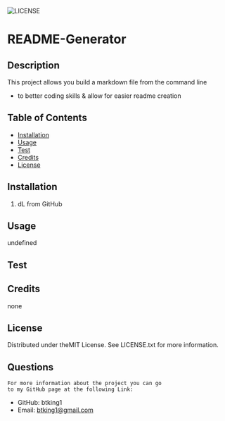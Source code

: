 
![LICENSE](https://img.shields.io/github/license/btking1/README-Generator?style=flat-square)
# README-Generator
    
## Description
    
This project allows you build a markdown file from the command line
    
- to better coding skills & allow for easier readme creation
    
## Table of Contents 
    
- [Installation](#installation)
- [Usage](#usage)
- [Test](#test)
- [Credits](#credits)
- [License](#license)
    
## Installation
    
1) dL from GitHub
    
## Usage
    


undefined


## Test
      

    
## Credits
    
none 
    
## License
Distributed under theMIT License. See LICENSE.txt for more information.

## Questions
    For more information about the project you can go
    to my GitHub page at the following Link:

- GitHub: btking1
- Email: btking1@gmail.com
